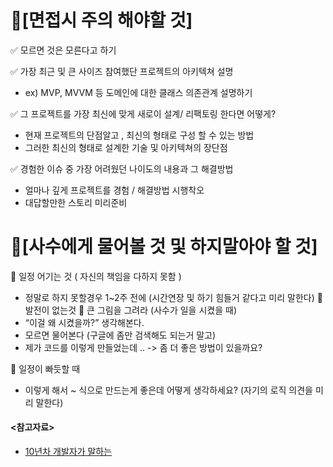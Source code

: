 # 🌳[면접시 주의 해야할 것]
✅ 모르면 것은 모른다고 하기

✅ 가장 최근 및 큰 사이즈 참여했단 프로젝트의 아키텍쳐 설명
-  ex) MVP, MVVM 등 도메인에 대한 클래스 의존관계 설명하기 

✅ 그 프로젝트를 가장 최신에 맞게 새로이 설계/ 리팩토링 한다면 어떻게?
- 현재 프로젝트의 단점알고 , 최신의 형태로 구성 할 수 있는 방법
- 그러한 최신의 형태로 설계한 기술 및 아키텍쳐의 장단점 

✅ 경험한 이슈 중 가장 어려웠던 나이도의 내용과 그 해결방법
- 얼마나 깊게 프로젝트를 경험 / 해결방법 시행착오
- 대답할만한 스토리 미리준비 


# 📣[사수에게 물어볼 것  및 하지말아야 할 것]

📌 일정 어기는 것 ( 자신의 책임을 다하지 못함  ) 
- 정말로 하지 못할경우 1~2주 전에  (시간연장 및  하기 힘들거 같다고 미리 말한다)
📌 발전이 없는것 
📌 큰 그림을 그려라 (사수가 일을 시켰을 때)  
- “이걸 왜 시켰을까?” 생각해본다.
- 모르면 물어본다 (구글에 좀만 검색해도 되는거 말고)
- 제가 코드를 이렇게 만들었는데 .. -> 좀 더 좋은 방법이 있을까요? 

📌 일정이 빠듯할 때 
- 이렇게 해서 ~ 식으로 만드는게 좋은데 어떻게 생각하세요? (자기의 로직 의견을 미리 말한다)

#### <참고자료>
- <a href="https://youtu.be/fCT1XFnZ1Z8">10년차 개발자가 말하는</a>
